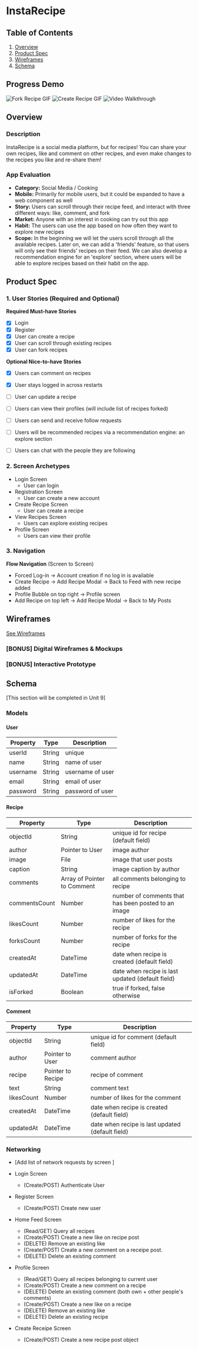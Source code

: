 # InstaRecipe

## Table of Contents
1. [Overview](#Overview)
1. [Product Spec](#Product-Spec)
3. [Wireframes](#Wireframes)
4. [Schema](#Schema)

## Progress Demo
![Fork Recipe GIF](instarecipe-fork.gif)
![Create Recipe GIF](create-recipe.gif)
<img src='http://g.recordit.co/h94bDR48oC.gif' title='Video Walkthrough' width='' alt='Video Walkthrough' />

## Overview
### Description
InstaRecipe is a social media platform, but for recipes! You can share your own recipes, like and comment on other recipes, and even make changes to the recipes you like and re-share them!

### App Evaluation
- **Category:** Social Media / Cooking
- **Mobile:** Primarily for mobile users, but it could be expanded to have a web component as well
- **Story:** Users can scroll through their recipe feed, and interact with three different ways: like, comment, and fork
- **Market:** Anyone with an interest in cooking can try out this app
- **Habit:** The users can use the app based on how often they want to explore new recipes
- **Scope:** In the beginning we will let the users scroll through all the available recipes. Later on, we can add a 'friends' feature, so that users will only see their friends' recipes on their feed. We can also develop a recommendation engine for an 'explore' section, where users will be able to explore recipes based on their habit on the app.

## Product Spec

### 1. User Stories (Required and Optional)

<!-- **Required Must-have Stories**

- [X] Login
- [X] Register
- [ ] User can create a class (they are the instructor).
- [ ] User can create posts (ask questions)
- [ ] User can answer to posts (with distinguishment between instructor and student answer) -->

**Required Must-have Stories**

- [X] Login
- [X] Register
- [x] User can create a recipe 
- [x] User can scroll through existing recipes
- [x] User can fork recipes

<!-- **Optional Nice-to-have Stories**
* User can create a group (of students).
* Users can upvote posts
* Users can view their profiles (Will include classes enrolled, graduation date)
* Users can type in markdown
* If instructors upvote a student's answer, it highlights it (endorses it) -->
**Optional Nice-to-have Stories**
- [x] Users can comment on recipes
- [x] User stays logged in across restarts
- [ ] User can update a recipe
- [ ] Users can view their profiles (will include list of recipes forked)
- [ ] Users can send and receive follow requests
- [ ] Users will be recommended recipes via a recommendation engine: an explore section
- [ ] Users can chat with the people they are following


### 2. Screen Archetypes

* Login Screen
   * User can login
* Registration Screen
   * User can create a new account
* Create Recipe Screen
   * User can create a recipe
* View Recipes Screen
   * Users can explore existing recipes
* Profile Screen
    * Users can view their profile    
 

### 3. Navigation

<!-- **Tab Navigation** (Tab to Screen)

* Home Feed (View Recipes)
* Create Recipe (Add Button)
* Profile

Optional:
* Settings -> Dark Mode
* Stories -->

**Flow Navigation** (Screen to Screen)
* Forced Log-in -> Account creation if no log in is available
* Create Recipe -> Add Recipe Modal -> Back to Feed with new recipe added
* Profile Bubble on top right -> Profile screen
* Add Recipe on top left -> Add Recipe Modal -> Back to My Posts


## Wireframes
[See Wireframes](https://www.figma.com/file/sPEv2V5j5IoboVXFe3lhNC/Curios-IOS?node-id=0%3A1)

### [BONUS] Digital Wireframes & Mockups

### [BONUS] Interactive Prototype

## Schema 
[This section will be completed in Unit 9]
### Models

#### User
| Property | Type | Description |
| -------- | ---- | ----------- |
| userId   | String | unique    |
| name     | String | name of user |
| username | String | username of user |
| email | String | email of user |
| password | String | password of user |

#### Recipe

   | Property      | Type     | Description |
   | ------------- | -------- | ------------|
   | objectId      | String   | unique id for recipe (default field) |
   | author        | Pointer to User| image author |
   | image         | File     | image that user posts |
   | caption       | String   | image caption by author |
   | comments      | Array of Pointer to Comment | all comments belonging to recipe |
   | commentsCount | Number   | number of comments that has been posted to an image |
   | likesCount    | Number   | number of likes for the recipe |
   | forksCount    | Number   | number of forks for the recipe |
   | createdAt     | DateTime | date when recipe is created (default field) |
   | updatedAt     | DateTime | date when recipe is last updated (default field) |
   | isForked | Boolean | true if forked, false otherwise

#### Comment
   | Property      | Type     | Description |
   | ------------- | -------- | ------------|
   | objectId      | String   | unique id for comment (default field) |
   | author        | Pointer to User| comment author |
   | recipe        | Pointer to Recipe | recipe of comment |
   | text | String | comment text |
   | likesCount | Number | number of likes for the comment |
   | createdAt     | DateTime | date when recipe is created (default field) |
   | updatedAt     | DateTime | date when recipe is last updated (default field) |
   

### Networking
- [Add list of network requests by screen ]
- Login Screen
    - (Create/POST) Authenticate User
- Register Screen
    - (Create/POST) Create new user
- Home Feed Screen
    - (Read/GET) Query all recipes
    - (Create/POST) Create a new like on recipe post
    - (DELETE) Remove an existing like
    - (Create/POST) Create a new comment on a receipe post.
    - (DELETE) Delete an existing comment
- Profile Screen
    - (Read/GET) Query all recipes belonging to current user
    - (Create/POST) Create a new comment on a recipe
    - (DELETE) Delete an existing comment (both own + other people's comments)
    - (Create/POST) Create a new like on a recipe
    - (DELETE) Remove an existing like
    - (DELETE) Delete an existing recipe

- Create Receipe Screen
    - (Create/POST) Create a new recipe post object
